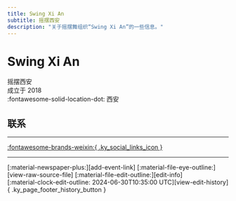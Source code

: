 ```yaml
---
title: Swing Xi An
subtitle: 摇摆西安
description: "关于摇摆舞组织“Swing Xi An”的一些信息。"
---
```


# Swing Xi An

摇摆西安  
成立于 2018  
:fontawesome-solid-location-dot: 西安  


## 联系


---

 [:fontawesome-brands-weixin:{ .ky_social_links_icon }](# "SwingXian")

---

<div class="ky_page_footer" markdown>
<div class="ky_page_footer_trailing" markdown="span">
[:material-newspaper-plus:][add-event-link]
[:material-file-eye-outline:][view-raw-source-file]
[:material-file-edit-outline:][edit-info]
</div>
<div class="ky_page_footer_leading" markdown="span">
[:material-clock-edit-outline: 2024-06-30T10:35:00 UTC][view-edit-history]{ .ky_page_footer_history_button }
</div>
</div>

[add-event-link]: https://github.com/swingdance/events/issues/new?assignees=&labels=add+event&projects=&template=02-add_entity.yml&title=Add%20Event%3A%20zh_CN%20%E2%80%A2%20%3CName%3E&region=zh_CN&province=Shaanxi&city=Xian&org_id=swing-xi-an "添加活动"
[view-raw-source-file]: https://github.com/swingdance/orgs/blob/main/zh_CN/swing-xi-an.json "查看原始源文件"
[edit-info]: https://github.com/swingdance/orgs/issues/new?assignees=&labels=update+org&projects=&template=03-update_entity.yml&title=Update%20Org%3A%20zh_CN%20%E2%80%A2%20Swing%20Xi%20An&region=zh_CN&id=swing-xi-an&name=Swing%20Xi%20An "编辑信息"

[view-edit-history]: https://github.com/swingdance/orgs/commits/main/zh_CN/swing-xi-an.json "查看编辑历史"
